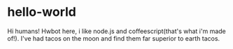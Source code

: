 # hello-world

Hi humans!
Hwbot here, i like node.js and coffeescript(that's what i'm made of!).
I've had tacos on the moon and find them far superior to earth tacos.
